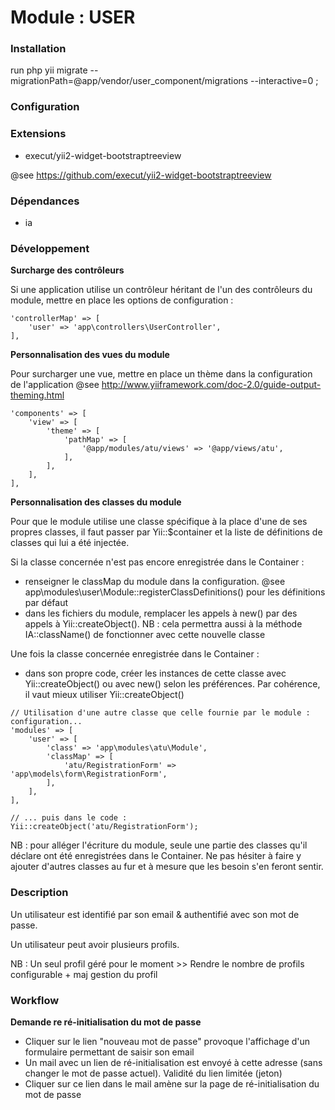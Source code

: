 Module : USER
=============

### Installation

run php yii migrate --migrationPath=@app/vendor/user_component/migrations --interactive=0 ;

### Configuration

### Extensions

- execut/yii2-widget-bootstraptreeview

@see https://github.com/execut/yii2-widget-bootstraptreeview


### Dépendances

- ia

### Développement

**Surcharge des contrôleurs**

Si une application utilise un contrôleur héritant de l'un des contrôleurs du module, mettre en place les options de configuration : 

```
'controllerMap' => [
    'user' => 'app\controllers\UserController',
],
```

**Personnalisation des vues du module**

Pour surcharger une vue, mettre en place un thème dans la configuration de l'application
@see http://www.yiiframework.com/doc-2.0/guide-output-theming.html

```
'components' => [
    'view' => [
        'theme' => [
            'pathMap' => [
                '@app/modules/atu/views' => '@app/views/atu',
            ],
        ],
    ],
],
```

**Personnalisation des classes du module**

Pour que le module utilise une classe spécifique à la place d'une de ses propres classes, il faut passer par Yii::$container et la liste de définitions de 
classes qui lui a été injectée. 

Si la classe concernée n'est pas encore enregistrée dans le Container : 

- renseigner le classMap du module dans la configuration. @see app\modules\user\Module::registerClassDefinitions() pour les définitions par défaut
- dans les fichiers du module, remplacer les appels à new() par des appels à Yii::createObject(). NB : cela permettra aussi à la méthode IA::className() de fonctionner avec 
cette nouvelle classe

 
Une fois la classe concernée enregistrée dans le Container : 

- dans son propre code, créer les instances de cette classe avec Yii::createObject() ou avec new() selon les préférences. Par cohérence, il vaut mieux utiliser 
Yii::createObject()

```
// Utilisation d'une autre classe que celle fournie par le module : configuration...
'modules' => [
    'user' => [
        'class' => 'app\modules\atu\Module',
        'classMap' => [
            'atu/RegistrationForm' => 'app\models\form\RegistrationForm',
        ],
    ],
],

// ... puis dans le code : 
Yii::createObject('atu/RegistrationForm');
```

NB : pour alléger l'écriture du module, seule une partie des classes qu'il déclare ont été enregistrées dans le Container. Ne pas hésiter à faire y ajouter d'autres classes au 
fur et à mesure que les besoin s'en feront sentir. 

### Description

Un utilisateur est identifié par son email & authentifié avec son mot de passe.

Un utilisateur peut avoir plusieurs profils.

NB : Un seul profil géré pour le moment >> Rendre le nombre de profils configurable + maj gestion du profil    

### Workflow

**Demande re ré-initialisation du mot de passe**

- Cliquer sur le lien "nouveau mot de passe" provoque l'affichage d'un formulaire permettant de saisir son email
- Un mail avec un lien de ré-initialisation est envoyé à cette adresse (sans changer le mot de passe actuel). Validité du lien limitée (jeton)
- Cliquer sur ce lien dans le mail amène sur la page de ré-initialisation du mot de passe

